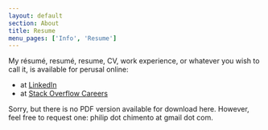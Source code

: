 ```yaml
---
layout: default
section: About
title: Resume
menu_pages: ['Info', 'Resume']
---
```


My résumé, resumé, resume, CV, work experience, or whatever you wish to call it, is available for perusal online:

- at <a href="http://www.linkedin.com/profile/view?id=9282496" target="_blank">LinkedIn</a>
- at <a href="http://careers.stackoverflow.com/philipchimento" target="_blank">Stack Overflow Careers</a>

Sorry, but there is no PDF version available for download here.
However, feel free to request one: philip dot chimento at gmail dot com.